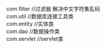 com.filter   //过滤器 解决中文字符集乱码 \
com.util     //数据库连接工具类  \
com.entity   //实体类   \
com.dao      //数据操作类   \
com.servlet   //servlet类  